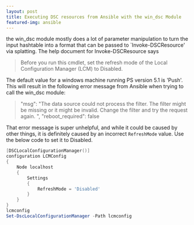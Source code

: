 ```yaml
---
layout: post
title: Executing DSC resources from Ansible with the win_dsc Module
featured-img: ansible
---
```



the win_dsc module mostly does a lot of parameter manipulation to turn the input hashtable into a format that can be passed to `Invoke-DSCResource' via splatting.  The help document for Invoke-DSCResource says 

> Before you run this cmdlet, set the refresh mode of the Local Configuration Manager (LCM) to Disabled.

The default value for a windows machine running PS version 5.1 is 'Push'.  This will result in the following error message from Ansible when trying to call the win_dsc module:

>"msg": "The data source could not process the filter. The filter might be missing or it might be invalid. Change the filter and try the request again.  ", "reboot_required": false

That error message is super unhelpful, and while it could be caused by other things, it is definitely caused by an incorrect `RefreshMode` value.  Use the below code to set it to Disabled.

```powershell
[DSCLocalConfigurationManager()]
configuration LCMConfig
{
    Node localhost
    {
        Settings
        {
            RefreshMode = 'Disabled'
        }
    }
}
lcmconfig
Set-DscLocalConfigurationManager -Path lcmconfig
```